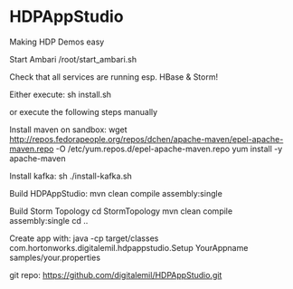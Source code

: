 HDPAppStudio
============

Making HDP Demos easy


Start Ambari
/root/start_ambari.sh

Check that all services are running esp. HBase & Storm!


Either execute:
sh install.sh

or execute the following steps manually

Install maven on sandbox:
wget http://repos.fedorapeople.org/repos/dchen/apache-maven/epel-apache-maven.repo -O /etc/yum.repos.d/epel-apache-maven.repo
yum install -y apache-maven

Install kafka:
sh ./install-kafka.sh

Build HDPAppStudio:
mvn clean compile assembly:single

Build Storm Topology
cd StormTopology
mvn clean compile assembly:single
cd ..

Create app with: 
java -cp target/classes com.hortonworks.digitalemil.hdpappstudio.Setup YourAppname samples/your.properties



git repo:
https://github.com/digitalemil/HDPAppStudio.git
